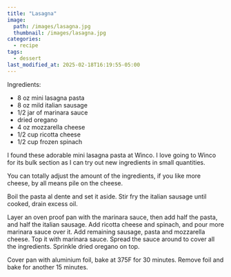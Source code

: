 ```yaml
---
title: "Lasagna"
image: 
  path: /images/lasagna.jpg
  thumbnail: /images/lasagna.jpg
categories:
  - recipe
tags:
  - dessert
last_modified_at: 2025-02-18T16:19:55-05:00
---
```


Ingredients:
* 8 oz mini lasagna pasta
* 8 oz mild italian sausage
* 1/2 jar of marinara sauce
* dried oregano 
* 4 oz mozzarella cheese
* 1/2 cup ricotta cheese
* 1/2 cup frozen spinach


I found these adorable mini lasagna pasta at Winco. I love going to Winco for its bulk section as I can try out new ingredients in small quantities. 

You can totally adjust the amount of the ingredients, if you like more cheese, by all means pile on the cheese.

Boil the pasta al dente and set it aside. Stir fry the italian sausage until cooked, drain excess oil.

Layer an oven proof pan with the marinara sauce, then add half the pasta, and half the italian sausage. Add ricotta cheese and spinach, and pour more marinara sauce over it. 
Add remaining sausage, pasta and mozzarella cheese. Top it with marinara sauce. Spread the sauce around to cover all the ingredients. Sprinkle dried oregano on top. 

Cover pan with aluminium foil, bake at 375F for 30 minutes. Remove foil and bake for another 15 minutes.





